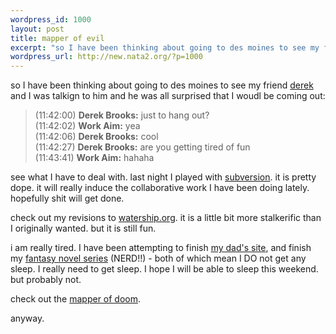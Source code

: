```yaml
--- 
wordpress_id: 1000
layout: post
title: mapper of evil
excerpt: "so I have been thinking about going to des moines to see my friend derek and I was talkign to him and he was all surprised that I woudl be coming out:(11:42:00) Derek Brooks: just to hang out?(11:42:02) Work Aim: yea(11:42:06) Derek Brooks: cool(11:42:27) "
wordpress_url: http://new.nata2.org/?p=1000
---
```

<p>so I have been thinking about going to des moines to see my friend <a href="http://derek.broox.com/" target="_self">derek</a> and I was talkign to him and he was all surprised that I woudl be coming out:</p><blockquote>(11:42:00) <strong>Derek Brooks:</strong> just to hang out?<br />(11:42:02) <strong>Work Aim:</strong> yea<br />(11:42:06) <strong>Derek Brooks:</strong> cool<br />(11:42:27) <strong>Derek Brooks:</strong> are you getting tired of fun<br />(11:43:41) <strong>Work Aim:</strong> hahaha<br /></blockquote><p>see what I have to deal with. last night I played with <a href="http://subversion.tigris.org/" target="_self">subversion</a>. it is pretty dope. it will really induce the collaborative work I have been doing lately. hopefully shit will get done. </p><p>check out my revisions to <a href="http://www.watership.org/" target="_self">watership.org</a>. it is a little bit more stalkerific than I originally wanted. but it is still fun. </p><p>i am really tired. I have been attempting to finish <a href="http://www.propertytechnica.com/" target="_self">my dad's site</a>, and finish my <a href="http://www.amazon.com/exec/obidos/tg/stores/series/-/396/paperback/102-0184019-0095363" target="_self">fantasy novel series</a> (NERD!!) - both of which mean I DO not get any sleep. I really need to get sleep. I hope I will be able to sleep this weekend. but probably not. </p><p>check out the <a href="http://mapper.ofdoom.com/index.pike" target="_self">mapper of doom</a>.</p><p>anyway. </p>
